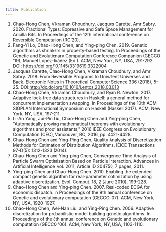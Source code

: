 ```yaml
---
title: Publication
---
```

1. Chao-Hong Chen, Vikraman Choudhury, Jacques Carette, Amr Sabry. 2020. Fractional Types: Expressive and Safe Space Management for Ancilla Bits. In Proceedings of the 12th international conference on Reversible Computation (RC'20).
1. Fang-Yi Lo, Chao-Hong Chen, and Ying-ping Chen. 2019. Genetic algorithms as shrinkers in property-based testing. In Proceedings of the Genetic and Evolutionary Computation Conference Companion (GECCO '19), Manuel López-Ibáñez (Ed.). ACM, New York, NY, USA, 291-292. DOI: https://doi.org/10.1145/3319619.3322004
1. Jacques Carette, Chao-Hong Chen, Vikraman Choudhury, and Amr Sabry. 2018. From Reversible Programs to Univalent Universes and Back. Electronic Notes in Theoretical Computer Science 336 (2018), 5–25. DOI:http://dx.doi.org/10.1016/j.entcs.2018.03.013 
1. Chao-Hong Chen, Vikraman Choudhury, and Ryan R. Newton. 2017. Adaptive lock-free data structures in Haskell: a general method for concurrent implementation swapping. In Proceedings of the 10th ACM SIGPLAN International Symposium on Haskell (Haskell 2017). ACM, New York, NY, USA, 197-211.
1. Li-An Yang, Jui-Pin Liu, Chao-Hong Chen and Ying-ping Chen, "Automatically proving mathematical theorems with evolutionary algorithms and proof assistants," 2016 IEEE Congress on Evolutionary Computation (CEC), Vancouver, BC, 2016, pp. 4421-4428.
1. Chao-Hong Chen and Ying-Ping Chen, Quality Analysis of Discretization Methods for Estimation of Distribution Algorithms. IEICE Transactions 97-D(5): 1312-1323 (2014).
1. Chao-Hong Chen and Ying-ping Chen, Convergence Time Analysis of Particle Swarm Optimization Based on Particle Interaction. Advances in Artificial Intelligence, vol. 2011, Article ID 204750, 7 pages, 2011.
1. Ying-ping Chen and Chao-Hong Chen. 2010. Enabling the extended compact genetic algorithm for real-parameter optimization by using adaptive discretization. Evol. Comput. 18, 2 (June 2010), 199-228. 
1. Chao-Hong Chen and Ying-ping Chen. 2007. Real-coded ECGA for economic dispatch. In Proceedings of the 9th annual conference on Genetic and evolutionary computation (GECCO '07). ACM, New York, NY, USA, 1920-1927.
1. Chao-Hong Chen, Wei-Nan Liu, and Ying-Ping Chen. 2006. Adaptive discretization for probabilistic model building genetic algorithms. In Proceedings of the 8th annual conference on Genetic and evolutionary computation (GECCO '06). ACM, New York, NY, USA, 1103-1110.
